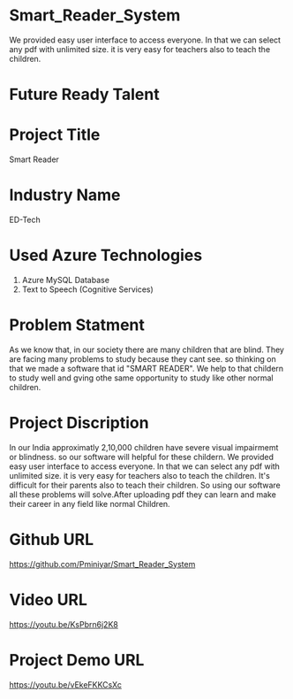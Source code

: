 # Smart_Reader_System
We provided easy user interface to access everyone. In that we can select any pdf with unlimited size. it is very easy for teachers also to teach the children.
# Future Ready Talent

# Project Title
Smart Reader

# Industry Name
ED-Tech

# Used Azure Technologies
1. Azure MySQL Database
2. Text to Speech (Cognitive Services)

# Problem Statment
As we know that, in our society there are many children that are blind. They are facing many problems to study because they cant see. 
so thinking on that we made a software that id "SMART READER". We help to that childern to study well and gving othe same opportunity to study like other normal children.

# Project Discription
In our India approximatly 2,10,000 children have severe visual impairmemt or blindness. so our software will helpful for these childern. We provided easy user interface  to access everyone. In that we can select any pdf with unlimited size. it is very easy for teachers also to teach the children. It's difficult for their parents also to teach their children. So using our software all these problems will solve.After uploading pdf they can learn and make their career in any field like normal Children.

# Github URL
https://github.com/Pminiyar/Smart_Reader_System

# Video URL
https://youtu.be/KsPbrn6j2K8

# Project Demo URL
https://youtu.be/vEkeFKKCsXc
